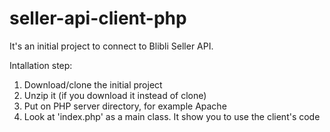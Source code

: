 # seller-api-client-php
It's an initial project to connect to Blibli Seller API.

Intallation step:
1. Download/clone the initial project
2. Unzip it (if you download it instead of clone)
3. Put on PHP server directory, for example Apache
4. Look at 'index.php' as a main class. It show you to use the client's code

